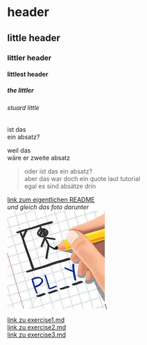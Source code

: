 # header

## little header

### littler header

#### littlest header

##### the littler

###### stuard little

ist das\
ein absatz?

weil das\
wäre er zweite absatz

>oder ist das ein absatz?\
aber das war doch ein quote laut tutorial\
egal es sind absätze drin

[link zum eigentlichen README](README.md)\
*und gleich das foto darunter*\
![hangman](index.jpg)\

[link zu exercise1.md](exercise1.md)\
[link zu exercise2.md](exercise2.md)\
[link zu exercise3.md](exercise3.md)

